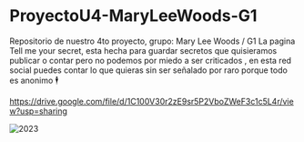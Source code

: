 # ProyectoU4-MaryLeeWoods-G1
Repositorio de nuestro 4to proyecto, grupo: Mary Lee Woods / G1
 La pagina Tell me your secret, esta hecha para guardar secretos que quisieramos publicar o contar pero no podemos por miedo a ser criticados , en esta red social puedes contar lo que quieras sin ser señalado por raro porque todo es anonimo 🕴

https://drive.google.com/file/d/1C100V30r2zE9sr5P2VboZWeF3c1c5L4r/view?usp=sharing


![2023](https://user-images.githubusercontent.com/121249471/228720980-fb8ed528-e8c2-4cd7-903a-1fa647afce49.PNG)




